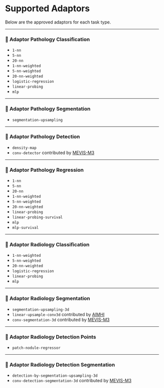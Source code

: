 # Supported Adaptors

Below are the approved adaptors for each task type.

---

### 🧩 Adaptor Pathology Classification

- `1-nn`
- `5-nn`
- `20-nn`
- `1-nn-weighted`
- `5-nn-weighted`
- `20-nn-weighted`
- `logistic-regression`
- `linear-probing`
- `mlp`

---

### 🧩 Adaptor Pathology Segmentation

- `segmentation-upsampling`

---

### 🧩 Adaptor Pathology Detection

- `density-map`
- `conv-detector` contributed by [MEVIS-M3](https://unicorn.grand-challenge.org/teams/4756/)

---

### 🧩 Adaptor Pathology Regression

- `1-nn`
- `5-nn`
- `20-nn`
- `1-nn-weighted`
- `5-nn-weighted`
- `20-nn-weighted`
- `linear-probing`
- `linear-probing-survival`
- `mlp`
- `mlp-survival`

---

### 🧩 Adaptor Radiology Classification

- `1-nn-weighted`
- `5-nn-weighted`
- `20-nn-weighted`
- `logistic-regression`
- `linear-probing`
- `mlp`

---

### 🧩 Adaptor Radiology Segmentation

- `segmentation-upsampling-3d`
- `linear-upsample-conv3d` contributed by [AIMHI](https://unicorn.grand-challenge.org/teams/4707/)
- `conv-segmentation-3d` contributed by [MEVIS-M3](https://unicorn.grand-challenge.org/teams/4756/)

---

### 🧩 Adaptor Radiology Detection Points

- `patch-nodule-regressor`

---

### 🧩 Adaptor Radiology Detection Segmentation

- `detection-by-segmentation-upsampling-3d`
- `conv-detection-segmentation-3d` contributed by [MEVIS-M3](https://unicorn.grand-challenge.org/teams/4756/)
